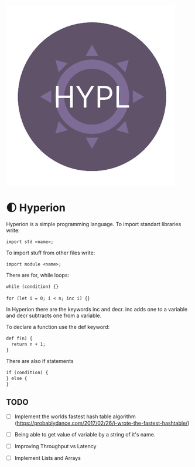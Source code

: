 ![Logo](logo/logo.png)

# 🌓 Hyperion

Hyperion is a simple programming language. To import standart libraries write:

```
import std <name>;
```

To import stuff from other files write:

```
import module <name>;
```

There are for, while loops:

```
while (condition) {}

for (let i = 0; i < n; inc i) {}
```

In Hyperion there are the keywords inc and decr. inc adds one to a variable and decr subtracts one from a variable.

To declare a function use the def keyword:

```
def f(n) {
  return n + 1;
}
```

There are also if statements

```
if (condition) {
} else {
}
```

## TODO

- [ ] Implement the worlds fastest hash table algorithm (https://probablydance.com/2017/02/26/i-wrote-the-fastest-hashtable/)

- [ ] Being able to get value of variable by a string of it's name.

- [ ] Improving Throughput vs Latency

- [ ] Implement Lists and Arrays


